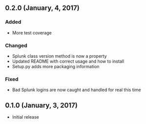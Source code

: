 ## 0.2.0 (January, 4, 2017)
### Added

* More test coverage

### Changed

* Splunk class version method is now a property
* Updated README with correct usage and how to install
* Setup.py adds more packaging information

### Fixed

* Bad Splunk logins are now caught and handled for real this time

## 0.1.0 (January, 3, 2017)

* Initial release
